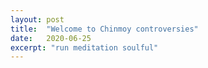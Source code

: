 ```yaml
---
layout: post
title:  "Welcome to Chinmoy controversies"
date:   2020-06-25
excerpt: "run meditation soulful"
---
```

